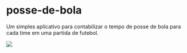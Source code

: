 # posse-de-bola
Um simples aplicativo para contabilizar o tempo de posse de bola para cada time em uma partida de futebol.

<img src="https://joel-estumano.github.io/public/img/apps/posse-de-bola-desktop.png">
